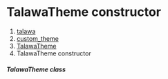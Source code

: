 
<div>

# TalawaTheme constructor

</div>










1.  [talawa](../../index.md)
2.  [custom_theme](../../constants_custom_theme/)
3.  [TalawaTheme](../../constants_custom_theme/TalawaTheme-class.md)
4.  TalawaTheme constructor

##### TalawaTheme class







